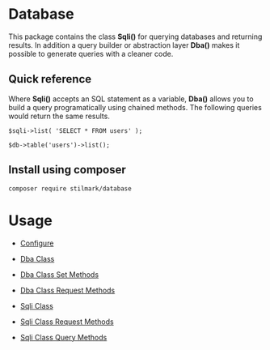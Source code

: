 # Database #

This package contains the class **Sqli()** for querying databases and returning results. In addition a query builder or abstraction layer **Dba()** makes it possible to generate queries with a cleaner code.

## Quick reference ##

Where **Sqli()** accepts an SQL statement as a variable, **Dba()** allows you to build a query programatically using chained methods. The following queries would return the same results.

	$sqli->list( 'SELECT * FROM users' );

	$db->table('users')->list();

## Install using composer ##

	composer require stilmark/database
	
# Usage #

- [Configure](https://github.com/Stilmark/Database/wiki/Configure)

- [Dba Class](https://github.com/Stilmark/Database/wiki/Dba-Class)
- [Dba Class Set Methods](https://github.com/Stilmark/Database/wiki/Dba-Class-Set-Methods)
- [Dba Class Request Methods](https://github.com/Stilmark/Database/wiki/Dba-Class-Request-Methods)

- [Sqli Class](https://github.com/Stilmark/Database/wiki/Sqli-Class)
- [Sqli Class Request Methods](https://github.com/Stilmark/Database/wiki/Sqli-Class-Request-Methods)
- [Sqli Class Query Methods](https://github.com/Stilmark/Database/wiki/Sqli-Class-Query-Methods)
